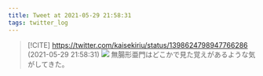 ```yaml
---
title: Tweet at 2021-05-29 21:58:31
tags: twitter_log
---
```


> [!CITE] https://twitter.com/kaisekiriu/status/1398624798947766286 (2021-05-29 21:58:31)
> ![](https://twitter.com/kaisekiriu/status/1398624798947766286)
> 無腸形亜門はどこかで見た覚えがあるような気がしてきた。
